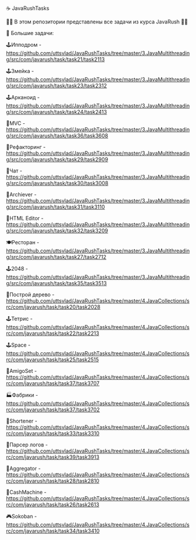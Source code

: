 ☕ JavaRushTasks

🧑‍💻 В этом репозитории представлены все задачи из курса JavaRush 🧑‍💻

📝 Большие задачи:

🕹️Ипподром - https://github.com/uttsvlad/JavaRushTasks/tree/master/3.JavaMultithreading/src/com/javarush/task/task21/task2113 

🕹️Змейка - https://github.com/uttsvlad/JavaRushTasks/tree/master/3.JavaMultithreading/src/com/javarush/task/task23/task2312

🕹️Арканоид - https://github.com/uttsvlad/JavaRushTasks/tree/master/3.JavaMultithreading/src/com/javarush/task/task24/task2413

🏢MVC - https://github.com/uttsvlad/JavaRushTasks/tree/master/3.JavaMultithreading/src/com/javarush/task/task36/task3608

🏢Рефакторинг - https://github.com/uttsvlad/JavaRushTasks/tree/master/3.JavaMultithreading/src/com/javarush/task/task29/task2909

💬Чат - https://github.com/uttsvlad/JavaRushTasks/tree/master/3.JavaMultithreading/src/com/javarush/task/task30/task3008

🏢Archiever - https://github.com/uttsvlad/JavaRushTasks/tree/master/3.JavaMultithreading/src/com/javarush/task/task31/task3110

🏢HTML Editor - https://github.com/uttsvlad/JavaRushTasks/tree/master/3.JavaMultithreading/src/com/javarush/task/task32/task3209

🍽️Ресторан - https://github.com/uttsvlad/JavaRushTasks/tree/master/3.JavaMultithreading/src/com/javarush/task/task27/task2712

🕹️2048 - https://github.com/uttsvlad/JavaRushTasks/tree/master/3.JavaMultithreading/src/com/javarush/task/task35/task3513

🌲Построй дерево - https://github.com/uttsvlad/JavaRushTasks/tree/master/4.JavaCollections/src/com/javarush/task/task20/task2028

🕹️Тетрис - https://github.com/uttsvlad/JavaRushTasks/tree/master/4.JavaCollections/src/com/javarush/task/task22/task2213

🕹️Space - https://github.com/uttsvlad/JavaRushTasks/tree/master/4.JavaCollections/src/com/javarush/task/task25/task2515

🏢AmigoSet - https://github.com/uttsvlad/JavaRushTasks/tree/master/4.JavaCollections/src/com/javarush/task/task37/task3707

🏭Фабрики - https://github.com/uttsvlad/JavaRushTasks/tree/master/4.JavaCollections/src/com/javarush/task/task37/task3702

🏢Shortener - https://github.com/uttsvlad/JavaRushTasks/tree/master/4.JavaCollections/src/com/javarush/task/task33/task3310

🏢Парсер логов - https://github.com/uttsvlad/JavaRushTasks/tree/master/4.JavaCollections/src/com/javarush/task/task39/task3913

🏢Aggregator - https://github.com/uttsvlad/JavaRushTasks/tree/master/4.JavaCollections/src/com/javarush/task/task28/task2810

🏧CashMachine - https://github.com/uttsvlad/JavaRushTasks/tree/master/4.JavaCollections/src/com/javarush/task/task26/task2613

🎮Sokoban - https://github.com/uttsvlad/JavaRushTasks/tree/master/4.JavaCollections/src/com/javarush/task/task34/task3410
